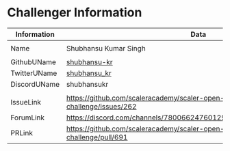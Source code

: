 # Challenger Information

| Information   | Data                                                                                  |
| --------      | ------------------------                                                              |
|               |                                                                                       |
| Name          | Shubhansu Kumar Singh                                                                 |
|               |                                                                                       |
| GithubUName   | [shubhansu-kr](https://github.com/shubhansu-kr)                                       |
| TwitterUName  | [shubhansu_kr](https://twitter.com/shubhansu_kr)                                      |
| DiscordUName  | shubhansukr                                                                           |
|               |                                                                                       |
| IssueLink     | <https://github.com/scaleracademy/scaler-open-source-september-challenge/issues/262>  |
| ForumLink     | <https://discord.com/channels/780066247601291285/1147188194199228457>                 |
| PRLink        | <https://github.com/scaleracademy/scaler-open-source-september-challenge/pull/691>    |
